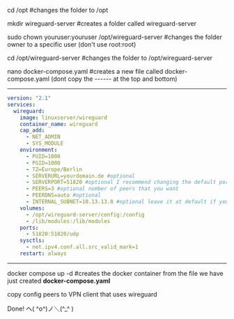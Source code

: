 cd /opt
#changes the folder to /opt

mkdir wireguard-server
#creates a folder called wireguard-server

sudo chown youruser:youruser /opt/wireguard-server
#changes the folder owner to a specific user (don't use root:root)

cd /opt/wireguard-server
#changes the folder to /opt/wireguard-server

nano docker-compose.yaml
#creates a new file called docker-compose.yaml (dont copy the ------ at the top and bottom)

-------------------------------------------------
```yml
version: "2.1"
services:
  wireguard:
    image: linuxserver/wireguard
    container_name: wireguard
    cap_add:
      - NET_ADMIN
      - SYS_MODULE
    environment:
      - PUID=1000
      - PGID=1000
      - TZ=Europe/Berlin
      - SERVERURL=yourdomain.de #optional
      - SERVERPORT=51820 #optional I recommend changing the default port for security reasons
      - PEERS=3 #optional number of peers that you want
      - PEERDNS=auto #optional
      - INTERNAL_SUBNET=10.13.13.0 #optional leave it at default if you dont know what you are doing
    volumes:
      - /opt/wireguard-server/config:/config
      - /lib/modules:/lib/modules
    ports:
      - 51820:51820/udp
    sysctls:
      - net.ipv4.conf.all.src_valid_mark=1
    restart: always
```
-----------------------------------------------------

docker compose up -d
#creates the docker container from the file we have just created **docker-compose.yaml**

copy config peers to VPN client that uses wireguard

Done! ヘ( ^o^)ノ＼(^_^ )